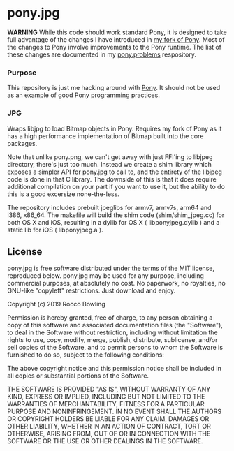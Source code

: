 # pony.jpg

**WARNING** While this code should work standard Pony, it is designed to take full advantage of the changes I have introduced in [my fork of Pony](https://github.com/KittyMac/ponyc/tree/roc_master). Most of the changes to Pony involve improvements to the Pony runtime. The list of these changes are documented in my [pony.problems](https://github.com/KittyMac/pony.problems) respository.

### Purpose

This repository is just me hacking around with [Pony](https://www.ponylang.io). It should not be used as an example of good Pony programming practices.

### JPG

Wraps libjpg to load Bitmap objects in Pony.  Requires my fork of Pony as it has a high performance implementation of Bitmap built into the core packages.

Note that unlike pony.png, we can't get away with just FFI'ing to libjpeg directory, there's just too much.  Instead we create a shim library which exposes a simpler API for pony.jpg to call to, and the entirety of the libjpeg code is done in that C library.  The downside of this is that it does require additional compilation on your part if you want to use it, but the ability to do this is a good excersize none-the-less.

The repository includes prebuilt jpeglibs for armv7, armv7s, arm64 and i386, x86_64.  The makefile will build the shim code (shim/shim_jpeg.cc) for both OS X and iOS, resulting in a dylib for OS X ( libponyjpeg.dylib ) and a static lib for iOS ( libponyjpeg.a ).


## License

pony.jpg is free software distributed under the terms of the MIT license, reproduced below. pony.jpg may be used for any purpose, including commercial purposes, at absolutely no cost. No paperwork, no royalties, no GNU-like "copyleft" restrictions. Just download and enjoy.

Copyright (c) 2019 Rocco Bowling

Permission is hereby granted, free of charge, to any person obtaining a copy of this software and associated documentation files (the "Software"), to deal in the Software without restriction, including without limitation the rights to use, copy, modify, merge, publish, distribute, sublicense, and/or sell copies of the Software, and to permit persons to whom the Software is furnished to do so, subject to the following conditions:

The above copyright notice and this permission notice shall be included in all copies or substantial portions of the Software.

THE SOFTWARE IS PROVIDED "AS IS", WITHOUT WARRANTY OF ANY KIND, EXPRESS OR IMPLIED, INCLUDING BUT NOT LIMITED TO THE WARRANTIES OF MERCHANTABILITY, FITNESS FOR A PARTICULAR PURPOSE AND NONINFRINGEMENT. IN NO EVENT SHALL THE AUTHORS OR COPYRIGHT HOLDERS BE LIABLE FOR ANY CLAIM, DAMAGES OR OTHER LIABILITY, WHETHER IN AN ACTION OF CONTRACT, TORT OR OTHERWISE, ARISING FROM, OUT OF OR IN CONNECTION WITH THE SOFTWARE OR THE USE OR OTHER DEALINGS IN THE SOFTWARE.
